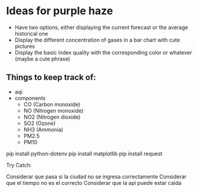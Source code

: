 # Ideas for purple haze

* Have two options, either displaying the current forecast or the average historical one
* Display the different concentration of gases in a bar chart with cute pictures
* Display the basic index quality with the corresponding color or whatever (maybe a cute phrase)

## Things to keep track of:

* aqi
* components
  * CO (Carbon monoxide)
  * NO (Nitrogen monoxide)
  * NO2 (Nitrogen dioxide)
  * SO2 (Ozone)
  * NH3 (Ammonia)
  * PM2.5
  * PM10

pip install python-dotenv
pip install matplotlib
pip install request

Try Catch:

Considerar que pasa si la ciudad no se ingresa correctamente
Considerar que el tiempo no es el correcto
Considerar que la api puede estar caida